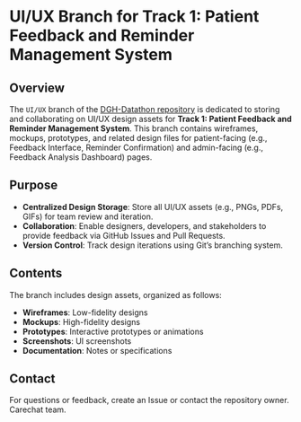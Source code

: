 # UI/UX Branch for Track 1: Patient Feedback and Reminder Management System

## Overview
The `UI/UX` branch of the [DGH-Datathon repository](https://github.com/your-username/your-repo) is dedicated to storing and collaborating on UI/UX design assets for 
**Track 1: Patient Feedback and Reminder Management System**. This branch contains wireframes, mockups, prototypes, and related design files for patient-facing (e.g., Feedback Interface, Reminder Confirmation) and admin-facing (e.g., Feedback Analysis Dashboard) pages.

## Purpose
- **Centralized Design Storage**: Store all UI/UX assets (e.g., PNGs, PDFs, GIFs) for team review and iteration.
- **Collaboration**: Enable designers, developers, and stakeholders to provide feedback via GitHub Issues and Pull Requests.
- **Version Control**: Track design iterations using Git’s branching system.

## Contents
The branch includes design assets, organized as follows:
- **Wireframes**: Low-fidelity designs
- **Mockups**: High-fidelity designs 
- **Prototypes**: Interactive prototypes or animations 
- **Screenshots**: UI screenshots 
- **Documentation**: Notes or specifications 


## Contact
For questions or feedback, create an Issue or contact the repository owner. Carechat team.
